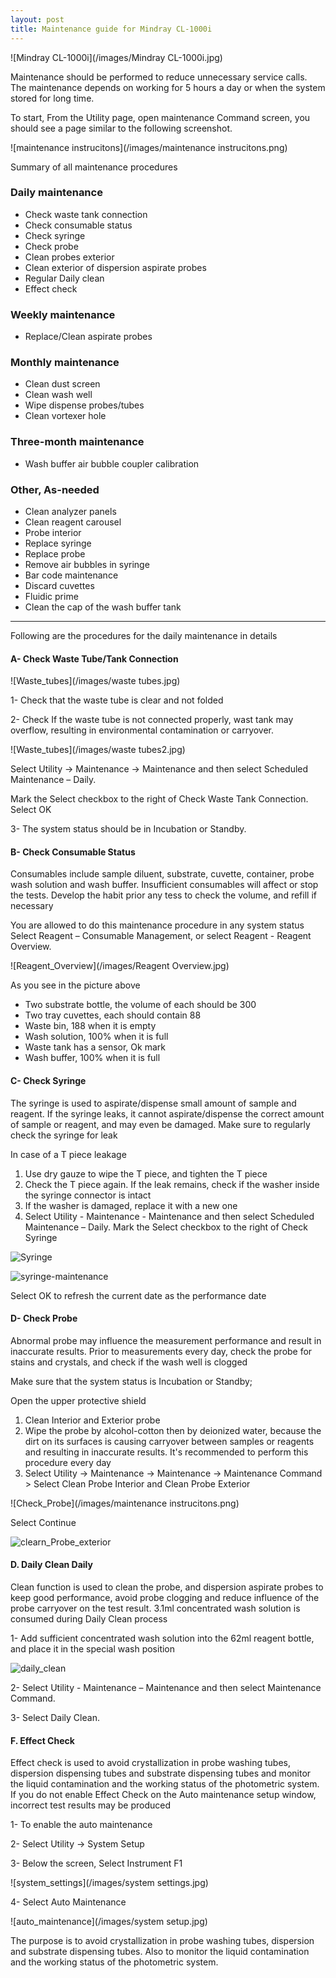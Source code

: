 ```yaml
---
layout: post
title: Maintenance guide for Mindray CL-1000i 
---
```


![Mindray CL-1000i](/images/Mindray CL-1000i.jpg)

Maintenance should be performed to reduce unnecessary service calls. The maintenance depends on working for 5 hours a day  or when the system stored for long time.

To start, From the Utility page, open maintenance Command screen, you should see a page similar to the following screenshot.


![maintenance instrucitons](/images/maintenance instrucitons.png)

Summary of all maintenance procedures

### Daily maintenance

- Check waste tank connection
- Check consumable status
- Check syringe
- Check probe
- Clean probes exterior
- Clean exterior of dispersion aspirate probes 
- Regular Daily clean
- Effect check

### Weekly maintenance

- Replace/Clean aspirate probes

### Monthly maintenance

- Clean dust screen
- Clean wash well
- Wipe dispense probes/tubes
- Clean vortexer hole

### Three-month maintenance

- Wash buffer air bubble coupler calibration

### Other, As-needed

- Clean analyzer panels
- Clean reagent carousel
- Probe interior
- Replace syringe
- Replace probe
- Remove air bubbles in syringe
- Bar code maintenance
- Discard cuvettes
- Fluidic prime
- Clean the cap of the wash buffer tank

---

Following are the procedures for the daily maintenance in details

#### A- Check Waste Tube/Tank Connection 

![Waste_tubes](/images/waste tubes.jpg)

1- Check that the waste tube is clear and not folded

2- Check If the waste tube is not connected properly, wast tank may overflow, resulting in environmental contamination or carryover.

![Waste_tubes](/images/waste tubes2.jpg)

Select Utility -> Maintenance -> Maintenance and then select Scheduled Maintenance – Daily.

Mark the Select checkbox to the right of Check Waste Tank Connection.
Select OK

3- The system status should be in Incubation or Standby.

#### B- Check Consumable Status

Consumables include sample diluent, substrate, cuvette, container, probe wash solution and wash buffer. Insufficient consumables will affect or stop the tests. Develop the habit prior any tess to check the volume, and refill if necessary

You are allowed to do this maintenance procedure in any system status
Select Reagent – Consumable Management, or select Reagent - Reagent Overview.

![Reagent_Overview](/images/Reagent Overview.jpg)

As you see in the picture above 

- Two substrate bottle, the volume of each should be 300
- Two tray cuvettes, each should contain 88
- Waste bin, 188 when it is empty
- Wash solution, 100%  when it is full
- Waste tank has a sensor, Ok mark
- Wash buffer, 100% when it is full

#### C- Check Syringe

The syringe is used to aspirate/dispense small amount of sample and reagent. If the syringe leaks, it cannot aspirate/dispense the correct amount of sample or reagent, and may even be damaged. Make sure to regularly check the syringe for leak

In case of a T piece leakage

1. Use dry gauze to wipe the T piece, and tighten the T piece
2. Check the T piece again. If the leak remains, check if the washer inside the syringe connector is intact
3. If the washer is damaged, replace it with a new one
4. Select Utility - Maintenance - Maintenance and then select Scheduled Maintenance – Daily.
Mark the Select checkbox to the right of Check Syringe


![Syringe](/images/Syringe.png)

![syringe-maintenance](/images/syringe-maintenance.png)


Select OK to refresh the current date as the performance date

#### D- Check Probe

Abnormal probe may influence the measurement performance and result in inaccurate results. Prior to measurements every day, check the probe for stains and crystals, and check if the wash well is clogged

Make sure that the system status is Incubation or Standby; 

Open the upper protective shield

1. Clean Interior and Exterior probe
2. Wipe the probe by alcohol-cotton then by deionized water, because the dirt on its surfaces is causing carryover between samples or reagents and resulting in inaccurate results. It's recommended to perform this procedure every day
3. Select Utility -> Maintenance -> Maintenance -> Maintenance Command > Select Clean Probe Interior and Clean Probe Exterior 

![Check_Probe](/images/maintenance instrucitons.png)

Select Continue

![clearn_Probe_exterior](/images/probe_exterior.png)

#### D. Daily Clean Daily

Clean function is used to clean the probe, and dispersion aspirate probes to keep good performance, avoid probe clogging and reduce influence of the probe carryover on the test result. 3.1ml concentrated wash solution is consumed during Daily Clean process


1- Add sufficient concentrated wash solution into the 62ml reagent bottle, and place it in the special wash position

![daily_clean](/images/daily_clean.png)


2- Select Utility - Maintenance – Maintenance and then select Maintenance Command.

3- Select Daily Clean.


#### F. Effect Check

Effect check is used to avoid crystallization in probe washing tubes, dispersion dispensing tubes and substrate dispensing tubes and monitor the liquid contamination and the working status of the photometric system. If you do not enable Effect Check on the Auto maintenance setup window, incorrect test results may be produced

1- To enable the auto maintenance

2- Select Utility -> System Setup

3- Below the screen, Select Instrument F1 

![system_settings](/images/system settings.jpg)


4- Select Auto Maintenance

![auto_maintenance](/images/system setup.jpg)


The purpose is to avoid crystallization in probe washing tubes, dispersion and substrate dispensing tubes. Also to monitor the liquid contamination and the working status of the photometric system.

